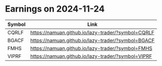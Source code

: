 # Earnings on 2024-11-24

| Symbol | Link |
| ---| --- |
| CQRLF | https://namuan.github.io/lazy-trader/?symbol=CQRLF |
| BGACF | https://namuan.github.io/lazy-trader/?symbol=BGACF |
| FMHS | https://namuan.github.io/lazy-trader/?symbol=FMHS |
| VIPRF | https://namuan.github.io/lazy-trader/?symbol=VIPRF |